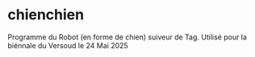# chienchien
Programme du Robot (en forme de chien) suiveur de Tag. Utilisé pour la biénnale du Versoud le 24 Mai 2025
